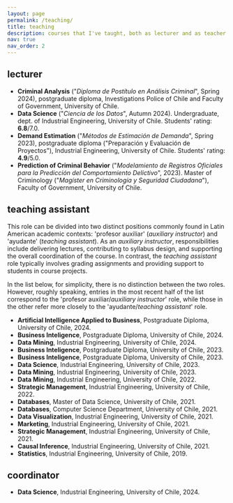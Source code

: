 ```yaml
---
layout: page
permalink: /teaching/
title: teaching
description: courses that I've taught, both as lecturer and as teacher assistant.
nav: true
nav_order: 2
---
```


<!-- For now, this page is assumed to be a static description of your courses. You can convert it to a collection similar to `_projects/` so that you can have a dedicated page for each course.

Organize your courses by years, topics, or universities, however you like!
 -->

## lecturer

- **Criminal Analysis** ("*Diploma de Postítulo en Análisis Criminal*", Spring 2024), postgraduate diploma, Investigations Police of Chile and Faculty of Government, University of Chile.
- **Data Science** ("*Ciencia de los Datos*", Autumn 2024). Undergraduate, dept. of Industrial Engineering, University of Chile. Students' rating: **6.8**/7.0.
- **Demand Estimation** ("*Métodos de Estimación de Demanda*", Spring 2023), postgraduate diploma ("Preparación y Evaluación de Proyectos"), Industrial Engineering, University of Chile. Students' rating: **4.9**/5.0.
- **Prediction of Criminal Behavior** ("*Modelamiento de Registros Oficiales para la Predicción del Comportamiento Delictivo*", 2023). Master of Criminology ("*Magíster en Criminología y Seguridad Ciudadana*"), Faculty of Government, University of Chile.



## teaching assistant

<!-- This role can be subdivided as both 'auxiliary teacher' (*profesor auxiliar*), in which the role consists into teaching students, contributing to organize the syllabus, amongst other tasks. Also, it is listed a different role, which could be translated as assistant (*ayudante*), where the role is to grade evaluations, assist students in course projects, amongst others. Here they are mixed, but roughfly the latter half are almost all 'auxiliary' roles, and the first half, assistant as described. -->

This role can be divided into two distinct positions commonly found in Latin American academic contexts: 'profesor auxiliar' (*auxiliary instructor*) and 'ayudante' (*teaching assistant*). As an *auxiliary instructor*, responsibilities include delivering lectures, contributing to syllabus design, and supporting the overall coordination of the course. In contrast, the *teaching assistant* role typically involves grading assignments and providing support to students in course projects.

In the list below, for simplicity, there is no distinction between the two roles. However, roughly speaking, entries in the most recent half of the list correspond to the 'profesor auxiliar/*auxiliary instructor*' role, while those in the other refer more closely to the 'ayudante/*teaching assistant*' role.


- **Artificial Intelligence Applied to Business**, Postgraduate Diploma, University of Chile, 2024.
- **Business Inteligence**, Postgraduate Diploma, University of Chile, 2024.
- **Data Mining**, Industrial Engineering, University of Chile, 2024.
- **Business Inteligence**, Postgraduate Diploma, University of Chile, 2023.
- **Business Inteligence**, Postgraduate Diploma, University of Chile, 2023.
- **Data Science**, Industrial Engineering, University of Chile, 2023.
- **Data Mining**, Industrial Engineering, University of Chile, 2023.
- **Data Mining**, Industrial Engineering, University of Chile, 2022.
- **Strategic Management**, Industrial Engineering, University of Chile, 2022.
- **Databases**, Master of Data Science, University of Chile, 2021.
- **Databases**, Computer Science Department, University of Chile, 2021.
- **Data Visualization**, Industrial Engineering, University of Chile, 2021.
- **Marketing**, Industrial Engineering, University of Chile, 2021.
- **Strategic Management**, Industrial Engineering, University of Chile, 2021.
- **Causal Inference**, Industrial Engineering, University of Chile, 2021.
- **Statistics**, Industrial Engineering, University of Chile, 2019.


## coordinator
- **Data Science**, Industrial Engineering, University of Chile, 2024.


